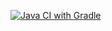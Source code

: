 [![Java CI with Gradle](https://github.com/sibiryakov27/bdd-second-task/actions/workflows/gradle.yml/badge.svg)](https://github.com/sibiryakov27/bdd-second-task/actions/workflows/gradle.yml)
